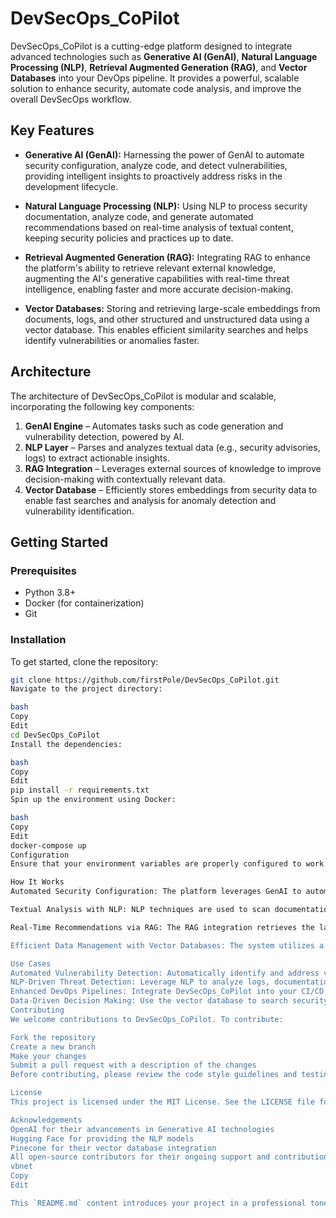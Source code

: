 # DevSecOps_CoPilot

DevSecOps_CoPilot is a cutting-edge platform designed to integrate advanced technologies such as **Generative AI (GenAI)**, **Natural Language Processing (NLP)**, **Retrieval Augmented Generation (RAG)**, and **Vector Databases** into your DevOps pipeline. It provides a powerful, scalable solution to enhance security, automate code analysis, and improve the overall DevSecOps workflow.

## Key Features

- **Generative AI (GenAI):** Harnessing the power of GenAI to automate security configuration, analyze code, and detect vulnerabilities, providing intelligent insights to proactively address risks in the development lifecycle.

- **Natural Language Processing (NLP):** Using NLP to process security documentation, analyze code, and generate automated recommendations based on real-time analysis of textual content, keeping security policies and practices up to date.

- **Retrieval Augmented Generation (RAG):** Integrating RAG to enhance the platform's ability to retrieve relevant external knowledge, augmenting the AI's generative capabilities with real-time threat intelligence, enabling faster and more accurate decision-making.

- **Vector Databases:** Storing and retrieving large-scale embeddings from documents, logs, and other structured and unstructured data using a vector database. This enables efficient similarity searches and helps identify vulnerabilities or anomalies faster.

## Architecture

The architecture of DevSecOps_CoPilot is modular and scalable, incorporating the following key components:

1. **GenAI Engine** – Automates tasks such as code generation and vulnerability detection, powered by AI.
2. **NLP Layer** – Parses and analyzes textual data (e.g., security advisories, logs) to extract actionable insights.
3. **RAG Integration** – Leverages external sources of knowledge to improve decision-making with contextually relevant data.
4. **Vector Database** – Efficiently stores embeddings from security data to enable fast searches and analysis for anomaly detection and vulnerability identification.

## Getting Started

### Prerequisites

- Python 3.8+
- Docker (for containerization)
- Git

### Installation

To get started, clone the repository:

```bash
git clone https://github.com/firstPole/DevSecOps_CoPilot.git
Navigate to the project directory:

bash
Copy
Edit
cd DevSecOps_CoPilot
Install the dependencies:

bash
Copy
Edit
pip install -r requirements.txt
Spin up the environment using Docker:

bash
Copy
Edit
docker-compose up
Configuration
Ensure that your environment variables are properly configured to work with the GenAI model, NLP tools, and vector database services. Detailed instructions can be found in the config folder.

How It Works
Automated Security Configuration: The platform leverages GenAI to automatically generate secure configurations and code recommendations, reducing the effort required for manual code analysis and security assessments.

Textual Analysis with NLP: NLP techniques are used to scan documentation, logs, and code to detect vulnerabilities, misconfigurations, or non-compliance. It provides real-time feedback, making it easier to identify potential risks.

Real-Time Recommendations via RAG: The RAG integration retrieves the latest threat intelligence and contextually relevant data from external sources, which enhances the AI's decision-making ability. This ensures the system always has access to up-to-date security information.

Efficient Data Management with Vector Databases: The system utilizes a Vector Database to store security data as vector embeddings. This enables efficient, high-speed querying for anomaly detection and similarity searching, ensuring rapid identification of issues.

Use Cases
Automated Vulnerability Detection: Automatically identify and address vulnerabilities in your code base and configurations using GenAI-powered models.
NLP-Driven Threat Detection: Leverage NLP to analyze logs, documentation, and other text-heavy security data to find potential risks.
Enhanced DevOps Pipelines: Integrate DevSecOps_CoPilot into your CI/CD pipelines for real-time security assessments, ensuring your code is always secure and compliant.
Data-Driven Decision Making: Use the vector database to search security data, identify anomalies, and make more informed decisions based on large-scale data analysis.
Contributing
We welcome contributions to DevSecOps_CoPilot. To contribute:

Fork the repository
Create a new branch
Make your changes
Submit a pull request with a description of the changes
Before contributing, please review the code style guidelines and testing procedures.

License
This project is licensed under the MIT License. See the LICENSE file for more details.

Acknowledgements
OpenAI for their advancements in Generative AI technologies
Hugging Face for providing the NLP models
Pinecone for their vector database integration
All open-source contributors for their ongoing support and contributions
vbnet
Copy
Edit

This `README.md` content introduces your project in a professional tone, making it clear and easy for users and contributors to understand the key components, how to get started, and how they can engage with the repository. You can copy and paste this directly into your `README.md` file.
